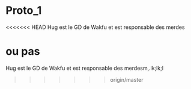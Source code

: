 Proto_1
=======
<<<<<<< HEAD
Hug est le GD de Wakfu et est responsable des merdes


ou pas
=======
Hug est le GD de Wakfu et est responsable des merdesm,.lk;lk;l
>>>>>>> origin/master
